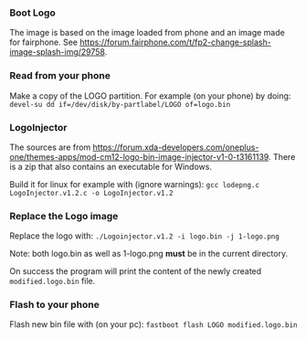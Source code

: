 ### Boot Logo
The image is based on the image loaded from phone and an image made for fairphone. See https://forum.fairphone.com/t/fp2-change-splash-image-splash-img/29758.

### Read from your phone
Make a copy of the LOGO partition. For example (on your phone) by doing:
```devel-su dd if=/dev/disk/by-partlabel/LOGO of=logo.bin```

### LogoInjector
The sources are from https://forum.xda-developers.com/oneplus-one/themes-apps/mod-cm12-logo-bin-image-injector-v1-0-t3161139. There is a zip that also contains an executable for Windows.

Build it for linux for example with (ignore warnings):
```gcc lodepng.c LogoInjector.v1.2.c -o LogoInjector.v1.2``` 

### Replace the Logo image
Replace the logo with:
```./Logoinjector.v1.2 -i logo.bin -j 1-logo.png```

Note: both logo.bin as well as 1-logo.png **must** be in the current directory. 

On success the program will print the content of the newly created ``modified.logo.bin`` file.

### Flash to your phone
Flash new bin file with (on your pc):
```fastboot flash LOGO modified.logo.bin``` 
